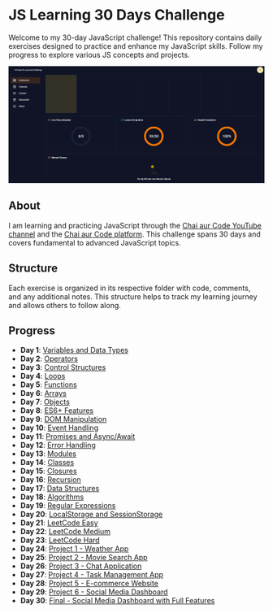 # JS Learning 30 Days Challenge

Welcome to my 30-day JavaScript challenge!  This repository contains daily exercises designed to practice and enhance my JavaScript skills. Follow my progress to explore various JS concepts and projects.

![JavaScript Learning](Images/js-learning.png)

## About

I am learning and practicing JavaScript through the [Chai aur Code YouTube channel](https://www.youtube.com/@chaiaurcode) and the [Chai aur Code platform](https://chaicode.com/). This challenge spans 30 days and covers fundamental to advanced JavaScript topics.

## Structure

Each exercise is organized in its respective folder with code, comments, and any additional notes. This structure helps to track my learning journey and allows others to follow along.

## Progress

- **Day 1**: [Variables and Data Types](https://github.com/soumadip-dev/js-learning-30Days-challenge/blob/main/01_variables_and_data_types.js)
- **Day 2**: [Operators](https://github.com/soumadip-dev/js-learning-30Days-challenge/blob/main/02_operators.js)
- **Day 3**: [Control Structures](https://github.com/soumadip-dev/js-learning-30Days-challenge/blob/main/03_control_structures.js)
- **Day 4**: [Loops](https://github.com/soumadip-dev/js-learning-30Days-challenge/blob/main/04_loops.js)
- **Day 5**: [Functions](https://github.com/soumadip-dev/js-learning-30Days-challenge/blob/main/05_functions.js)
- **Day 6**: [Arrays](https://github.com/soumadip-dev/js-learning-30Days-challenge/blob/main/06_arrays.js)
- **Day 7**: [Objects](https://github.com/soumadip-dev/js-learning-30Days-challenge/blob/main/07_objects.js)
- **Day 8**: [ES6+ Features](https://github.com/soumadip-dev/js-learning-30Days-challenge/blob/main/08_es6_features.js)
- **Day 9**: [DOM Manipulation](https://github.com/soumadip-dev/js-learning-30Days-challenge/blob/main/09_dom_manipulation.html)
- **Day 10**: [Event Handling](https://github.com/soumadip-dev/js-learning-30Days-challenge/blob/main/10_event_handling.html)
- **Day 11**: [Promises and Async/Await](https://github.com/soumadip-dev/js-learning-30Days-challenge/blob/main/11_promises_and_async_await.js)
- **Day 12**: [Error Handling](https://github.com/soumadip-dev/js-learning-30Days-challenge/blob/main/12_error_handling.js)
- **Day 13**: [Modules](https://github.com/soumadip-dev/js-learning-30Days-challenge/tree/main/13_modules)
- **Day 14**: [Classes](https://github.com/soumadip-dev/js-learning-30Days-challenge/blob/main/14_classes.js)
- **Day 15**: [Closures](https://github.com/soumadip-dev/js-learning-30Days-challenge/blob/main/15_closures.js)
- **Day 16**: [Recursion](https://github.com/soumadip-dev/js-learning-30Days-challenge/blob/main/16_recursion.js)
- **Day 17**: [Data Structures](https://github.com/soumadip-dev/js-learning-30Days-challenge/blob/main/17_data_structures.js)
- **Day 18**: [Algorithms](https://github.com/soumadip-dev/js-learning-30Days-challenge/blob/main/18_algorithms.js)
- **Day 19**: [Regular Expressions](https://github.com/soumadip-dev/js-learning-30Days-challenge/blob/main/19_regular_expressions.js)
- **Day 20**: [LocalStorage and SessionStorage](https://github.com/soumadip-dev/js-learning-30Days-challenge/blob/main/20_localstorage_and_sessionstorage.js)
- **Day 21**: [LeetCode Easy](https://github.com/soumadip-dev/js-learning-30Days-challenge/blob/main/21_leetcode_easy.js)
- **Day 22**: [LeetCode Medium](https://github.com/soumadip-dev/js-learning-30Days-challenge/blob/main/22_leetcode_medium.js)
- **Day 23**: [LeetCode Hard](https://github.com/soumadip-dev/js-learning-30Days-challenge/blob/main/23_leetcode_hard.js)
- **Day 24**: [Project 1 - Weather App](https://github.com/soumadip-dev/js-learning-30Days-challenge/tree/main/24_project_weather_app)
- **Day 25**: [Project 2 - Movie Search App](https://github.com/soumadip-dev/js-learning-30Days-challenge/tree/main/25_project_movie_search_app)
- **Day 26**: [Project 3 - Chat Application](https://github.com/soumadip-dev/js-learning-30Days-challenge/tree/main/26_project_chat_application.js)
- **Day 27**: [Project 4 - Task Management App](https://github.com/soumadip-dev/js-learning-30Days-challenge/tree/main/27_project_task_management_app)
- **Day 28**: [Project 5 - E-commerce Website](https://github.com/soumadip-dev/js-learning-30Days-challenge/tree/main/28_project_ecommerce_website)
- **Day 29**: [Project 6 - Social Media Dashboard](https://github.com/soumadip-dev/js-learning-30Days-challenge/tree/main/29_project_social_media_dashboard)
- **Day 30**: [Final - Social Media Dashboard with Full Features](https://github.com/soumadip-dev/js-learning-30Days-challenge/tree/main/30_final_social_media_dashboard_with_full_features)
